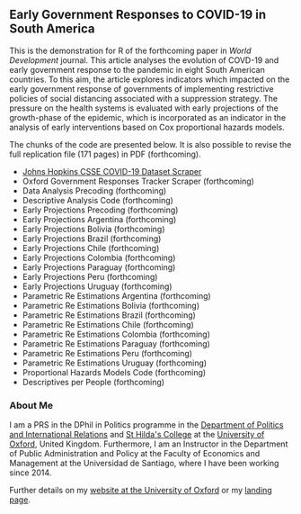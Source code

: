 ## Early Government Responses to COVID-19 in South America

This is the demonstration for R of the forthcoming paper in *World Development* journal. This article analyses the evolution of COVD-19 and early government response to the pandemic in eight South American countries. To this aim, the article explores indicators which impacted on the early government response of governments of implementing restrictive policies of social distancing associated with a suppression strategy. The pressure on the health systems is evaluated with early projections of the growth-phase of the epidemic, which is incorporated as an indicator in the analysis of early interventions based on Cox proportional hazards models.

The chunks of the code are presented below. It is also possible to revise the full replication file (171 pages) in PDF (forthcoming).

- [Johns Hopkins CSSE COVID-19 Dataset Scraper](demonstration-R/CSSE-Scraper.md)
- Oxford Government Responses Tracker Scraper (forthcoming)
- Data Analysis Precoding (forthcoming)
- Descriptive Analysis Code (forthcoming)
- Early Projections Precoding (forthcoming)
- Early Projections Argentina (forthcoming)
- Early Projections Bolivia (forthcoming)
- Early Projections Brazil (forthcoming)
- Early Projections Chile (forthcoming)
- Early Projections Colombia (forthcoming)
- Early Projections Paraguay (forthcoming)
- Early Projections Peru (forthcoming)
- Early Projections Uruguay (forthcoming)
- Parametric Re Estimations Argentina (forthcoming)
- Parametric Re Estimations Bolivia (forthcoming)
- Parametric Re Estimations Brazil (forthcoming)
- Parametric Re Estimations Chile (forthcoming)
- Parametric Re Estimations Colombia (forthcoming)
- Parametric Re Estimations Paraguay (forthcoming)
- Parametric Re Estimations Peru (forthcoming)
- Parametric Re Estimations Uruguay (forthcoming)
- Proportional Hazards Models Code (forthcoming)
- Descriptives per People (forthcoming)

### About Me

I am a PRS in the DPhil in Politics programme in the [Department of Politics and International Relations](https://www.politics.ox.ac.uk/) and [St Hilda's College](https://www.sthildas.ox.ac.uk/) at the [University of Oxford](http://www.ox.ac.uk/), United Kingdom. Furthermore, I am an Instructor in the Department of Public Administration and Policy at the Faculty of Economics and Management at the Universidad de Santiago, where I have been working since 2014. 

Further details on my [website at the University of Oxford](http://users.ox.ac.uk/~shil5311/) or my [landing page](https://bgonzalezbustamante.com/).

